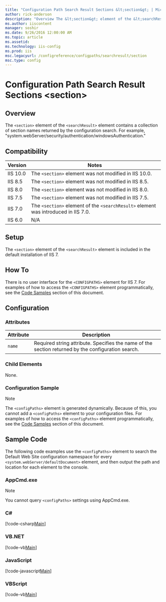 ```yaml
---
title: "Configuration Path Search Result Sections &lt;section&gt; | Microsoft Docs"
author: rick-anderson
description: "Overview The &lt;section&gt; element of the &lt;searchResult&gt; element contains a collection of section names returned by the configuration search. For exa..."
ms.author: iiscontent
manager: soshir
ms.date: 9/26/2016 12:00:00 AM
ms.topic: article
ms.assetid: 
ms.technology: iis-config
ms.prod: iis
msc.legacyurl: /configreference/configpaths/searchresult/section
msc.type: config
---
```

Configuration Path Search Result Sections &lt;section&gt;
====================
<a id="001"></a>
## Overview

The `<section>` element of the `<searchResult>` element contains a collection of section names returned by the configuration search. For example, "system.webServer/security/authentication/windowsAuthentication."

<a id="002"></a>
## Compatibility

| Version | Notes |
| --- | --- |
| IIS 10.0 | The `<section>` element was not modified in IIS 10.0. |
| IIS 8.5 | The `<section>` element was not modified in IIS 8.5. |
| IIS 8.0 | The `<section>` element was not modified in IIS 8.0. |
| IIS 7.5 | The `<section>` element was not modified in IIS 7.5. |
| IIS 7.0 | The `<section>` element of the `<searchResult>` element was introduced in IIS 7.0. |
| IIS 6.0 | N/A |

<a id="003"></a>
## Setup

The `<section>` element of the `<searchResult>` element is included in the default installation of IIS 7.

<a id="004"></a>
## How To

There is no user interface for the `<CONFIGPATHS>` element for IIS 7. For examples of how to access the `<CONFIGPATHS>` element programmatically, see the [Code Samples](#006) section of this document.

<a id="005"></a>
## Configuration

### Attributes

| Attribute | Description |
| --- | --- |
| `name` | Required string attribute. Specifies the name of the section returned by the configuration search. |

### Child Elements

None.

### Configuration Sample

> [!NOTE]
> The `<configPaths>` element is generated dynamically. Because of this, you cannot add a `<configPaths>` element to your configuration files. For examples of how to access the `<configPaths>` element programmatically, see the [Code Samples](#006) section of this document.

<a id="006"></a>
## Sample Code

The following code examples use the `<configPaths>` element to search the Default Web Site configuration namespace for every `<system.webServer/defaultDocument>` element, and then output the path and location for each element to the console.

### AppCmd.exe

> [!NOTE]
> You cannot query `<configPaths>` settings using AppCmd.exe.

### C#

[!code-csharp[Main](section/samples/sample1.cs)]

### VB.NET

[!code-vb[Main](section/samples/sample2.vb)]

### JavaScript

[!code-javascript[Main](section/samples/sample3.js)]

### VBScript

[!code-vb[Main](section/samples/sample4.vb)]